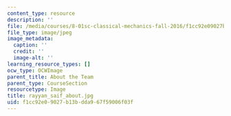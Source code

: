 ```yaml
---
content_type: resource
description: ''
file: /media/courses/8-01sc-classical-mechanics-fall-2016/f1cc92e09027b13bdda967f59006f03f_rayyan_saif_about.jpg
file_type: image/jpeg
image_metadata:
  caption: ''
  credit: ''
  image-alt: ''
learning_resource_types: []
ocw_type: OCWImage
parent_title: About the Team
parent_type: CourseSection
resourcetype: Image
title: rayyan_saif_about.jpg
uid: f1cc92e0-9027-b13b-dda9-67f59006f03f
---
```

